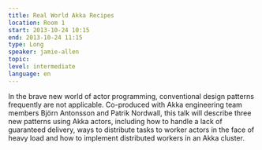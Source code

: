 ```yaml
---
title: Real World Akka Recipes
location: Room 1
start: 2013-10-24 10:15
end: 2013-10-24 11:15
type: Long
speaker: jamie-allen
topic: 
level: intermediate
language: en
---
```


In the brave new world of actor programming, conventional design patterns frequently are not applicable. Co-produced with Akka engineering team members Björn Antonsson and Patrik Nordwall, this talk will describe three new patterns using Akka actors, including how to handle a lack of guaranteed delivery, ways to distribute tasks to worker actors in the face of heavy load and how to implement distributed workers in an Akka cluster.

